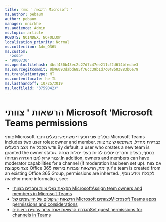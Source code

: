 ```yaml
---
title: הרשאות ' צוותי Microsoft '
ms.author: pebaum
author: pebaum
manager: mnirkhe
ms.audience: Admin
ms.topic: article
ROBOTS: NOINDEX, NOFOLLOW
localization_priority: Normal
ms.collection: Adm_O365
ms.custom:
- "2658"
- "9000730"
ms.openlocfilehash: 4bcf450b43ec2c27d7c47ee211c32d614bfedae3
ms.sourcegitcommit: 0b06093dabd685f76cc39b1d7c0f8b03883b6e79
ms.translationtype: MT
ms.contentlocale: he-IL
ms.lasthandoff: 10/25/2019
ms.locfileid: "37590423"
---
```

# <a name="microsoft-teams-permissions"></a><span data-ttu-id="ba835-102">הרשאות ' צוותי Microsoft '</span><span class="sxs-lookup"><span data-stu-id="ba835-102">Microsoft Teams permissions</span></span>

<span data-ttu-id="ba835-103">צוותי Microsoft כוללים שני תפקידי משתמש: בעלים וחבר.</span><span class="sxs-lookup"><span data-stu-id="ba835-103">Microsoft Teams includes two user roles: owner and member.</span></span> <span data-ttu-id="ba835-104">כברירת מחדל, משתמש שיוצר צוות חדש מקבל את מצב הבעלים.</span><span class="sxs-lookup"><span data-stu-id="ba835-104">By default, a user who creates a new team is granted the owner status.</span></span> <span data-ttu-id="ba835-105">בנוסף, בעלים וחברים יכולים להיות בעלי יכולות מנחה עבור ערוץ (אם הוגדרה הנחיה).</span><span class="sxs-lookup"><span data-stu-id="ba835-105">In addition, owners and members can have moderator capabilities for a channel (if moderation has been set up).</span></span> <span data-ttu-id="ba835-106">אם צוות נוצר מקבוצת Office 365 קיימת, הרשאות עוברות בירושה.</span><span class="sxs-lookup"><span data-stu-id="ba835-106">If a team is created from an existing Office 365 Group, permissions are inherited.</span></span> <span data-ttu-id="ba835-107">לקבלת מידע נוסף, ראה:</span><span class="sxs-lookup"><span data-stu-id="ba835-107">For more information, see:</span></span>

- [<span data-ttu-id="ba835-108">הקצאת בעלי צוות וחברים בצוותי Microsoft</span><span class="sxs-lookup"><span data-stu-id="ba835-108">Assign team owners and members in Microsoft Teams</span></span>](https://docs.microsoft.com/microsoftteams/assign-roles-permissions)
- [<span data-ttu-id="ba835-109">הרשאות ושיקולים של היישומים של Microsoft לצוותים</span><span class="sxs-lookup"><span data-stu-id="ba835-109">Microsoft Teams apps permissions and considerations</span></span>](https://docs.microsoft.com/microsoftteams/app-permissions)
- [<span data-ttu-id="ba835-110">הגדרת הרשאות אורח עבור ערוצים בצוותים</span><span class="sxs-lookup"><span data-stu-id="ba835-110">Set guest permissions for channels in Teams</span></span>](https://support.office.com/article/4756c468-2746-4bfd-a582-736d55fcc169)
